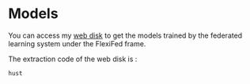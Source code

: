 # Models

You can access my [web disk](https://pan.baidu.com/s/1CFNP07FZztXztWfNX15AVg?pwd=hust) to get the models trained by the federated learning system under the FlexiFed frame.

The extraction code of the web disk is :

```bash
hust
```
